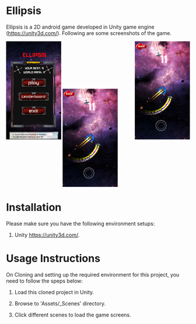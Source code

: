 # Ellipsis
Ellipsis is a 2D android game developed in Unity game engine (https://unity3d.com/). Following are some screenshots of the game.

<div width="110%">
  <img src="Assets/screenshots/scr2.png" width="30%"  title="Ellipsis - Menu">
  <img src="Assets/screenshots/sc1.png" width="30%" align="center" title="Ellipsis">
  <img src="Assets/screenshots/sc1.png" width="30%" align="right" title="Ellipsis">
</div>

    
           

# Installation
Please make sure you have the following environment setups:

1. Unity https://unity3d.com/.

# Usage Instructions
On Cloning and setting up the required environment for this project, you need to follow the speps below:

1. Load this cloned project in Unity.

2. Browse to 'Assets/_Scenes' directory.

3. Click different scenes to load the game screens.
